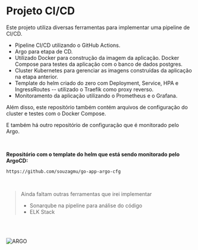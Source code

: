 # Projeto CI/CD

Este projeto utiliza diversas ferramentas para implementar uma pipeline de CI/CD.

- Pipeline CI/CD utilizando o GitHub Actions.
- Argo para etapa de CD.
- Utilizado Docker para construção da imagem da aplicação. Docker Compose para testes da aplicação com o banco de dados postgres.
- Cluster Kubernetes para gerenciar as imagens construídas da aplicação na etapa anterior. 
- Template do helm criado do zero com Deployment, Service, HPA e IngressRoutes -- utilizado o Traefik como proxy reverso.
- Monitoramento da aplicação utilizando o Prometheus e o Grafana.

Além disso, este repositório também contém arquivos de configuração do cluster e testes com o Docker Compose.

E também há outro repositório de configuração que é monitorado pelo Argo.

<br>

**Repositório com o template do helm que está sendo monitorado pelo ArgoCD:** 
```
https://github.com/souzagmu/go-app-argo-cfg
```
<br>

> Ainda faltam outras ferramentas que irei implementar
> - Sonarqube na pipeline para análise do código
> - ELK Stack

<br>
<br>

![ARGO](https://user-images.githubusercontent.com/123520913/235320688-bab309be-1967-4ad0-9d62-a648944c06ff.png)

